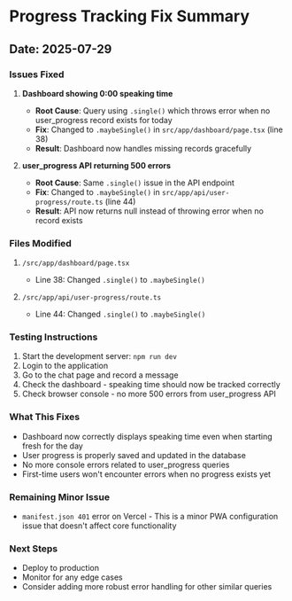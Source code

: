 # Progress Tracking Fix Summary

## Date: 2025-07-29

### Issues Fixed

1. **Dashboard showing 0:00 speaking time**
   - **Root Cause**: Query using `.single()` which throws error when no user_progress record exists for today
   - **Fix**: Changed to `.maybeSingle()` in `src/app/dashboard/page.tsx` (line 38)
   - **Result**: Dashboard now handles missing records gracefully

2. **user_progress API returning 500 errors**
   - **Root Cause**: Same `.single()` issue in the API endpoint
   - **Fix**: Changed to `.maybeSingle()` in `src/app/api/user-progress/route.ts` (line 44)
   - **Result**: API now returns null instead of throwing error when no record exists

### Files Modified

1. `/src/app/dashboard/page.tsx`
   - Line 38: Changed `.single()` to `.maybeSingle()`

2. `/src/app/api/user-progress/route.ts`
   - Line 44: Changed `.single()` to `.maybeSingle()`

### Testing Instructions

1. Start the development server: `npm run dev`
2. Login to the application
3. Go to the chat page and record a message
4. Check the dashboard - speaking time should now be tracked correctly
5. Check browser console - no more 500 errors from user_progress API

### What This Fixes

- Dashboard now correctly displays speaking time even when starting fresh for the day
- User progress is properly saved and updated in the database
- No more console errors related to user_progress queries
- First-time users won't encounter errors when no progress exists yet

### Remaining Minor Issue

- `manifest.json 401` error on Vercel - This is a minor PWA configuration issue that doesn't affect core functionality

### Next Steps

- Deploy to production
- Monitor for any edge cases
- Consider adding more robust error handling for other similar queries